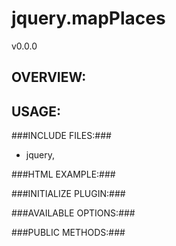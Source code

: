 jquery.mapPlaces
========================
v0.0.0

OVERVIEW:
---------

USAGE:
------

###INCLUDE FILES:###
* jquery,

###HTML EXAMPLE:###

###INITIALIZE PLUGIN:###

###AVAILABLE OPTIONS:###

###PUBLIC METHODS:###